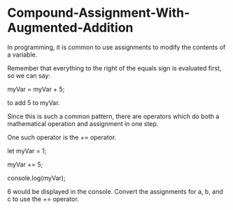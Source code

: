 # Compound-Assignment-With-Augmented-Addition

In programming, it is common to use assignments to modify the contents of a variable.

Remember that everything to the right of the equals sign is evaluated first, so we can say:

myVar = myVar + 5;

to add 5 to myVar. 

Since this is such a common pattern, there are operators which do both a mathematical operation and assignment in one step.

One such operator is the += operator.

let myVar = 1;

myVar += 5;

console.log(myVar);

6 would be displayed in the console.
Convert the assignments for a, b, and c to use the += operator.
